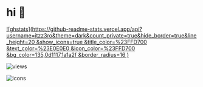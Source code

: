 # hi 👋

[![ghstats](https://github-readme-stats.vercel.app/api?username=itzz3ro&theme=dark&count_private=true&hide_border=true&line_height=20
&show_icons=true
&title_color=%23FFD700
&text_color=%23E0E0E0
&icon_color=%23FFD700
&bg_color=135,0d1117,1a1a2f
&border_radius=16
)](https://github.com/itzz3ro)

![views](https://komarev.com/ghpvc/?username=itzz3ro&color=blueviolet&style=flat-square)

![icons](https://skillicons.dev/icons?i=ts,tauri,js,go,react,next,rust)
